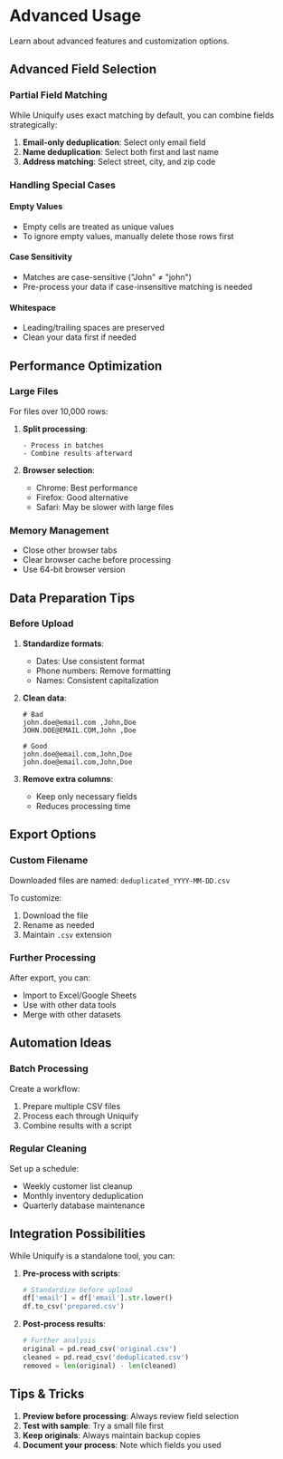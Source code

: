 # Advanced Usage

Learn about advanced features and customization options.

## Advanced Field Selection

### Partial Field Matching

While Uniquify uses exact matching by default, you can combine fields strategically:

1. **Email-only deduplication**: Select only email field
2. **Name deduplication**: Select both first and last name
3. **Address matching**: Select street, city, and zip code

### Handling Special Cases

#### Empty Values
- Empty cells are treated as unique values
- To ignore empty values, manually delete those rows first

#### Case Sensitivity
- Matches are case-sensitive ("John" ≠ "john")
- Pre-process your data if case-insensitive matching is needed

#### Whitespace
- Leading/trailing spaces are preserved
- Clean your data first if needed

## Performance Optimization

### Large Files

For files over 10,000 rows:

1. **Split processing**:
   ```
   - Process in batches
   - Combine results afterward
   ```

2. **Browser selection**:
   - Chrome: Best performance
   - Firefox: Good alternative
   - Safari: May be slower with large files

### Memory Management

- Close other browser tabs
- Clear browser cache before processing
- Use 64-bit browser version

## Data Preparation Tips

### Before Upload

1. **Standardize formats**:
   - Dates: Use consistent format
   - Phone numbers: Remove formatting
   - Names: Consistent capitalization

2. **Clean data**:
   ```csv
   # Bad
   john.doe@email.com ,John,Doe
   JOHN.DOE@EMAIL.COM,John ,Doe
   
   # Good
   john.doe@email.com,John,Doe
   john.doe@email.com,John,Doe
   ```

3. **Remove extra columns**:
   - Keep only necessary fields
   - Reduces processing time

## Export Options

### Custom Filename

Downloaded files are named: `deduplicated_YYYY-MM-DD.csv`

To customize:
1. Download the file
2. Rename as needed
3. Maintain `.csv` extension

### Further Processing

After export, you can:
- Import to Excel/Google Sheets
- Use with other data tools
- Merge with other datasets

## Automation Ideas

### Batch Processing

Create a workflow:
1. Prepare multiple CSV files
2. Process each through Uniquify
3. Combine results with a script

### Regular Cleaning

Set up a schedule:
- Weekly customer list cleanup
- Monthly inventory deduplication
- Quarterly database maintenance

## Integration Possibilities

While Uniquify is a standalone tool, you can:

1. **Pre-process with scripts**:
   ```python
   # Standardize before upload
   df['email'] = df['email'].str.lower()
   df.to_csv('prepared.csv')
   ```

2. **Post-process results**:
   ```python
   # Further analysis
   original = pd.read_csv('original.csv')
   cleaned = pd.read_csv('deduplicated.csv')
   removed = len(original) - len(cleaned)
   ```

## Tips & Tricks

1. **Preview before processing**: Always review field selection
2. **Test with sample**: Try a small file first
3. **Keep originals**: Always maintain backup copies
4. **Document your process**: Note which fields you used